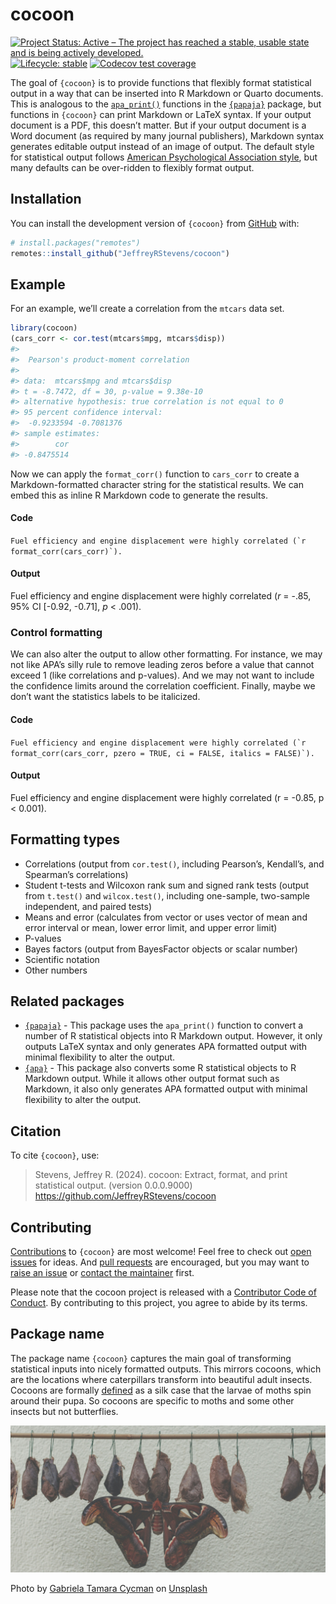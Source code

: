 
<!-- README.md is generated from README.Rmd. Please edit that file -->

# cocoon

<!-- badges: start -->

[![Project Status: Active – The project has reached a stable, usable
state and is being actively
developed.](https://www.repostatus.org/badges/latest/active.svg)](https://www.repostatus.org/#active)
[![Lifecycle:
stable](https://img.shields.io/badge/lifecycle-stable-brightgreen.svg)](https://lifecycle.r-lib.org/articles/stages.html#stable)
[![Codecov test
coverage](https://codecov.io/gh/JeffreyRStevens/cocoon/branch/main/graph/badge.svg)](https://app.codecov.io/gh/JeffreyRStevens/cocoon?branch=main)
<!-- badges: end -->

The goal of `{cocoon}` is to provide functions that flexibly format
statistical output in a way that can be inserted into R Markdown or
Quarto documents. This is analogous to the
[`apa_print()`](https://frederikaust.com/papaja_man/reporting.html#statistical-models-and-tests)
functions in the [`{papaja}`](https://github.com/crsh/papaja) package,
but functions in `{cocoon}` can print Markdown or LaTeX syntax. If your
output document is a PDF, this doesn’t matter. But if your output
document is a Word document (as required by many journal publishers),
Markdown syntax generates editable output instead of an image of output.
The default style for statistical output follows [American Psychological
Association style](https://apastyle.apa.org/), but many defaults can be
over-ridden to flexibly format output.

## Installation

You can install the development version of `{cocoon}` from
[GitHub](https://github.com/) with:

``` r
# install.packages("remotes")
remotes::install_github("JeffreyRStevens/cocoon")
```

## Example

For an example, we’ll create a correlation from the `mtcars` data set.

``` r
library(cocoon)
(cars_corr <- cor.test(mtcars$mpg, mtcars$disp))
#> 
#>  Pearson's product-moment correlation
#> 
#> data:  mtcars$mpg and mtcars$disp
#> t = -8.7472, df = 30, p-value = 9.38e-10
#> alternative hypothesis: true correlation is not equal to 0
#> 95 percent confidence interval:
#>  -0.9233594 -0.7081376
#> sample estimates:
#>        cor 
#> -0.8475514
```

Now we can apply the `format_corr()` function to `cars_corr` to create a
Markdown-formatted character string for the statistical results. We can
embed this as inline R Markdown code to generate the results.

#### Code

`` Fuel efficiency and engine displacement were highly correlated (`r format_corr(cars_corr)`). ``

#### Output

Fuel efficiency and engine displacement were highly correlated (*r* =
-.85, 95% CI \[-0.92, -0.71\], *p* \< .001).

### Control formatting

We can also alter the output to allow other formatting. For instance, we
may not like APA’s silly rule to remove leading zeros before a value
that cannot exceed 1 (like correlations and p-values). And we may not
want to include the confidence limits around the correlation
coefficient. Finally, maybe we don’t want the statistics labels to be
italicized.

#### Code

`` Fuel efficiency and engine displacement were highly correlated (`r format_corr(cars_corr, pzero = TRUE, ci = FALSE, italics = FALSE)`). ``

#### Output

Fuel efficiency and engine displacement were highly correlated (r =
-0.85, p \< 0.001).

## Formatting types

- Correlations (output from `cor.test()`, including Pearson’s,
  Kendall’s, and Spearman’s correlations)
- Student t-tests and Wilcoxon rank sum and signed rank tests (output
  from `t.test()` and `wilcox.test()`, including one-sample, two-sample
  independent, and paired tests)
- Means and error (calculates from vector or uses vector of mean and
  error interval or mean, lower error limit, and upper error limit)
- P-values
- Bayes factors (output from BayesFactor objects or scalar number)
- Scientific notation
- Other numbers

## Related packages

- [`{papaja}`](https://github.com/crsh/papaja) - This package uses the
  `apa_print()` function to convert a number of R statistical objects
  into R Markdown output. However, it only outputs LaTeX syntax and only
  generates APA formatted output with minimal flexibility to alter the
  output.
- [`{apa}`](https://github.com/dgromer/apa) - This package also converts
  some R statistical objects to R Markdown output. While it allows other
  output format such as Markdown, it also only generates APA formatted
  output with minimal flexibility to alter the output.

## Citation

To cite `{cocoon}`, use:

> Stevens, Jeffrey R. (2024). cocoon: Extract, format, and print
> statistical output. (version 0.0.0.9000)
> <https://github.com/JeffreyRStevens/cocoon>

## Contributing

[Contributions](CONTRIBUTING.md) to `{cocoon}` are most welcome! Feel
free to check out [open
issues](https://github.com/JeffreyRStevens/cocoon/issues) for ideas. And
[pull requests](https://github.com/JeffreyRStevens/cocoon/pulls) are
encouraged, but you may want to [raise an
issue](https://github.com/JeffreyRStevens/cocoon/issues/new/choose) or
[contact the maintainer](mailto:jeffrey.r.stevens@protonmail.com) first.

Please note that the cocoon project is released with a [Contributor Code
of Conduct](CODE_OF_CONDUCT.md). By contributing to this project, you
agree to abide by its terms.

## Package name

The package name `{cocoon}` captures the main goal of transforming
statistical inputs into nicely formatted outputs. This mirrors cocoons,
which are the locations where caterpillars transform into beautiful
adult insects. Cocoons are formally
[defined](https://en.wikipedia.org/wiki/Pupa) as a silk case that the
larvae of moths spin around their pupa. So cocoons are specific to moths
and some other insects but not butterflies.

![](man/figures/moth_cocoons.png)

Photo by
<a href="https://unsplash.com/@tamaracycman?utm_content=creditCopyText&utm_medium=referral&utm_source=unsplash">Gabriela
Tamara Cycman</a> on
<a href="https://unsplash.com/photos/brown-and-red-wooden-fish-wall-decor-I-EiXkwo1fU?utm_content=creditCopyText&utm_medium=referral&utm_source=unsplash">Unsplash</a>
